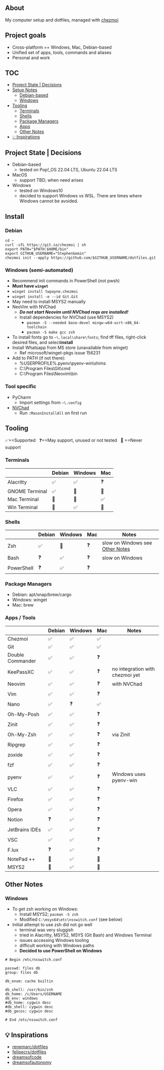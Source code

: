 ## About
My computer setup and dotfiles, managed with [chezmoi](https://www.chezmoi.io/)

## Project goals
- Cross-platform == Windows, Mac, Debian-based
- Unified set of apps, tools, commands and aliases
- Personal and work

## TOC
- [Project State | Decisions](#project-state--decisions)
- [Setup Notes](#setup-notes)
  - [Debian-based](#debian)
  - [Windows](#windows-semi-automated)
- [Tooling](#tooling)
  - [Terminals](#terminals)
  - [Shells](#shells)
  - [Package Managers](#package-managers)
  - [Apps](#apps)
  - [Other Notes](#other-notes)
- [💡 Inspirations](#-inspirations)

## Project State | Decisions
- Debian-based
  - tested on Pop!_OS 22.04 LTS, Ubuntu 22.04 LTS
- MacOS
  - support TBD; when need arises
- Windows
  - tested on Windows10
  - decided to support Windows vs WSL. There are times where Windows cannot be avoided.

## Install

### Debian
```shell
cd ~
curl -sfL https://git.io/chezmoi | sh
export PATH="$PATH:$HOME/bin"
export GITHUB_USERNAME="StephenGemin"
chezmoi init --apply https://github.com/$GITHUB_USERNAME/dotfiles.git
```

### Windows (semi-automated)
- Recommend init commands in PowerShell (not pwsh)
- **Must have `winget`**
- `winget install twpayne.chezmoi`
- `winget install -e --id Git.Git`
- May need to install MSYS2 manually
- NeoVim with NVChad
  - ***Do not start Neovim until NVChad reqs are installed!***
  - Install dependencies for NVChad (use MSYS2)
    - `pacman -S --needed base-devel mingw-w64-ucrt-x86_64-toolchain`
    - `pacman -S make gcc zsh`
- To install fonts go to `~\.local\share\fonts`; find tff files, right-click desired files, and select**install**
- Install Whatsapp from MS store (unavailable from winget)
  - Ref microsoft/winget-pkgs issue 156231
- Add to PATH (if not there):
  - %USERPROFILE%\.pyenv\pyenv-win\shims
  - C:\Program Files\Git\cmd
  - C:\Program Files\Neovim\bin

### Tool specific 
- PyCharm
  - Import settings from `~\.config`
- [NVChad](https://nvchad.com/docs/quickstart/install/)
  - Run `:MasonInstallAll` on first run

## Tooling
<span>✅==Supported</span> &nbsp; <span>❓==May support, unused or not tested</span> &nbsp; 🚫 <span>==Never support</span>

### Terminals
|  | **Debian** | **Windows** | **Mac** |
|---|---|---|---|
| Alacritty | ✅ | ✅ | ❓ |
| GNOME Terminal | ✅ | 🚫 | 🚫 |
| Mac Terminal | 🚫 | 🚫 | ✅ |
| Win Terminal | 🚫 | ✅ | 🚫 |

### Shells
|  | **Debian** | **Windows** | **Mac** | **Notes** |
|---|---|---|---|---|
| Zsh | ✅ | 🚫 | ❓ | slow on Windows see [Other Notes](#other-notes) |
| Bash | ❓ | ✅ | ❓ | slow on Windows |
| PowerShell | ❓ | ✅ | ❓ |  |

### Package Managers
- Debian: apt/snap/brew/cargo
- Windows: winget
- Mac: brew

### Apps / Tools
|  | **Debian** | **Windows** | **Mac** | **Notes** |
|---|---|---|---|---|
| Chezmoi | ✅ | ✅ | ✅ |  |
| Git | ✅ | ✅ | ✅ |  |
| Double Commander | ✅ | ✅ | ❓ |  |
| KeePassXC | ✅ | ✅ | ❓ | no integration with chezmoi yet  |
| Neovim | ✅ | ✅ | ❓ | with NVChad |
| Vim | ✅ | ✅ | ❓ |  |
| Nano | ✅ | ❓ | ✅ |  |
| Oh-My-Posh | ✅ | ✅ | ❓ |  |
| Zinit | ✅ | ✅ | ❓ |  |
| Oh-My-Zsh | ✅ | ✅ | ❓ | via Zinit |
| Ripgrep | ✅ | ✅ | ❓ |  |
| zoxide | ✅ | ✅ | ❓ |  |
| fzf | ✅ | ✅ | ❓ |  |
| pyenv | ✅ | ✅ | ❓ | Windows uses pyenv-win |
| VLC | ✅ | ✅ | ❓ |  |
| Firefox | ✅ | ✅ | ❓ |  |
| Opera | ✅ | ✅ | ❓ |  |
| Notion | ❓ | ✅ | ❓ |  |
| JetBrains IDEs | ✅ | ✅ | ❓ |  |
| VSC | ✅ | ✅ | ❓ |  |
| F.lux | ❓ | ✅ | ❓ |  |
| NotePad ++ | 🚫 | ✅ | 🚫 |  |
| MSYS2 | 🚫 | ✅ | 🚫 |  |

## Other Notes

### Windows
- To get zsh working on Windows:
  - Install MSYS2; `pacman -S zsh`
  - Modified `C:\msys64\etc\nsswitch.conf` (see below)
- Initial attempt to use zsh did not go well
  - terminal was very sluggish
  - tried in Alacritty, MSYS2, MSYS (Git Bash) and Windows Terminal
  - issues accessing Windows tooling 
  - difficult working with Windows paths
  - **Decided to use PowerShell on Windows**

```text
# Begin /etc/nsswitch.conf

passwd: files db
group: files db

db_enum: cache builtin

db_shell: /usr/bin/zsh
db_home: /c/Users/USERNAME
db_env: windows
#db_home: cygwin desc
#db_shell: cygwin desc
#db_gecos: cygwin desc

# End /etc/nsswitch.conf
```

## 💡 Inspirations
- [renemarc/dotfiles](https://github.com/renemarc/dotfiles)
- [felipecrs/dotfiles](https://github.com/felipecrs/dotfiles)
- [dreamsofcode](https://www.youtube.com/@dreamsofcode)
- [dreamsofautonomy](https://www.youtube.com/@dreamsofautonomy)
